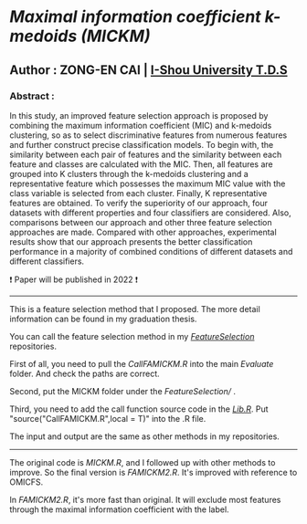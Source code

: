 # *Maximal information coefficient k-medoids (MICKM)*
## Author : ZONG-EN CAI | [I-Shou University T.D.S](http://etd.lib.isu.edu.tw/main/index)
### Abstract :
In this study, an improved feature selection approach is proposed by combining the maximum information coefficient (MIC) and k-medoids clustering, so as to select discriminative features from numerous features and further construct precise classification models. To begin with, the similarity between each pair of features and the similarity between each feature and classes are calculated with the MIC. Then, all features are grouped into K clusters through the k-medoids clustering and a representative feature which possesses the maximum MIC value with the class variable is selected from each cluster. Finally, K representative features are obtained. To verify the superiority of our approach, four datasets with different properties and four classifiers are considered. Also, comparisons between our approach and other three feature selection approaches are made. Compared with other approaches, experimental results show that our approach presents the better classification performance in a majority of combined conditions of different datasets and different classifiers. 

:exclamation: Paper will be published in 2022 :exclamation:

--- 

This is a feature selection method that I proposed. The more detail information can be found in my graduation thesis.

You can call the feature selection method in my [*FeatureSelection*](https://github.com/ZongN/FeatureSelection) repositories.

First of all, you need to pull the *CallFAMICKM.R* into the main *Evaluate* folder. And check the paths are correct.

Second, put the MICKM folder under the *FeatureSelection/* .

Third, you need to add the call function source code in the [*Lib.R*](https://github.com/ZongN/FeatureSelection/blob/master/Evaluate/Lib.R). Put "source("CallFAMICKM.R",local = T)" into the .R file.

The input and output are the same as other methods in my repositories.

---

The original code is *MICKM.R*, and I followed up with other methods to improve. So the final version is *FAMICKM2.R*. It's improved with reference to OMICFS.

In *FAMICKM2.R*, it's more fast than original. It will exclude most features through the maximal information coefficient with the label.
